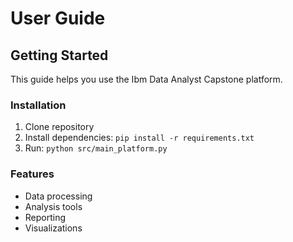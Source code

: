 # User Guide

## Getting Started

This guide helps you use the Ibm Data Analyst Capstone platform.

### Installation
1. Clone repository
2. Install dependencies: `pip install -r requirements.txt`
3. Run: `python src/main_platform.py`

### Features
- Data processing
- Analysis tools
- Reporting
- Visualizations
